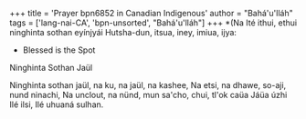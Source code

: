 +++
title = 'Prayer bpn6852 in Canadian Indigenous'
author = "Bahá'u'lláh"
tags = ['lang-nai-CA', 'bpn-unsorted', "Bahá'u'lláh"]
+++
*(Na  Ité ithui, ethui ninghinta sothan eyínjyái Hutsha-dun, itsua, iney, imiua, ijya:
* Blessed is the Spot


Ninghinta Sothan Jaül

Ninghinta sothan jaül,
 na ku, na jaül, na kashee,
Na etsi, 
na dhawe, 
so-aji, nund ninachi,
Na unclout, 
na nünd, 
mun sa'cho, 
chui, 
tl'ok caüa
Jáüa úzhi Ilé ilsi, 
Ilé uhuaná sulhan.
